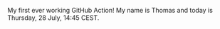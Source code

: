 My first ever working GitHub Action!
My name is Thomas and today is Thursday, 28 July, 14:45 CEST. 
